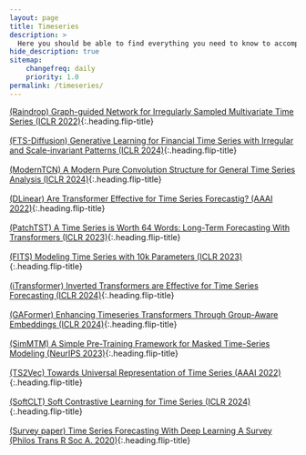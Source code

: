 ```yaml
---
layout: page
title: Timeseries
description: >
  Here you should be able to find everything you need to know to accomplish the most common tasks when blogging with Hydejack.
hide_description: true
sitemap:
    changefreq: daily
    priority: 1.0
permalink: /timeseries/
---
```


[(Raindrop) Graph-guided Network for Irregularly Sampled Multivariate Time Series (ICLR 2022)]{:.heading.flip-title} \
\
[(FTS-Diffusion) Generative Learning for Financial Time Series with Irregular and Scale-invariant Patterns (ICLR 2024)]{:.heading.flip-title} \
\
[(ModernTCN) A Modern Pure Convolution Structure for General Time Series Analysis (ICLR 2024)]{:.heading.flip-title} \
\
[(DLinear) Are Transformer Effective for Time Series Forecastig? (AAAI 2022)]{:.heading.flip-title} \
\
[(PatchTST) A Time Series is Worth 64 Words: Long-Term Forecasting With Transformers (ICLR 2023)]{:.heading.flip-title} \
\
[(FITS) Modeling Time Series with 10k Parameters (ICLR 2023)]{:.heading.flip-title} \
\
[(iTransformer) Inverted Transformers are Effective for Time Series Forecasting (ICLR 2024)]{:.heading.flip-title} \
\
[(GAFormer) Enhancing Timeseries Transformers Through Group-Aware Embeddings (ICLR 2024)]{:.heading.flip-title} \
\
[(SimMTM) A Simple Pre-Training Framework for Masked Time-Series Modeling (NeurIPS 2023)]{:.heading.flip-title} \
\
[(TS2Vec) Towards Universal Representation of Time Series (AAAI 2022)]{:.heading.flip-title} \
\
[(SoftCLT) Soft Contrastive Learning for Time Series (ICLR 2024)]{:.heading.flip-title} \
\
[(Survey paper) Time Series Forecasting With Deep Learning A Survey (Philos Trans R Soc A. 2020)]{:.heading.flip-title}


[(Raindrop) Graph-guided Network for Irregularly Sampled Multivariate Time Series (ICLR 2022)]: /timeseries/2024-02-09-Raindrop
[(FTS-Diffusion) Generative Learning for Financial Time Series with Irregular and Scale-invariant Patterns (ICLR 2024)]: /timeseries/2024-02-13-FTS-Diffusion
[(ModernTCN) A Modern Pure Convolution Structure for General Time Series Analysis (ICLR 2024)]: /timeseries/2024-02-14-ModernTCN
[(DLinear) Are Transformer Effective for Time Series Forecastig? (AAAI 2022)]: /timeseries/2024-02-16-DLinear
[(PatchTST) A Time Series is Worth 64 Words: Long-Term Forecasting With Transformers (ICLR 2023)]: /timeseries/2024-02-18-PatchTST
[(FITS) Modeling Time Series with 10k Parameters (ICLR 2023)]: /timeseries/2024-02-22-FITS
[(iTransformer) Inverted Transformers are Effective for Time Series Forecasting (ICLR 2024)]: /timeseries/2024-02-23-iTransformer
[(GAFormer) Enhancing Timeseries Transformers Through Group-Aware Embeddings (ICLR 2024)]: /timeseries/2024-03-01-GAFormer
[(SimMTM) A Simple Pre-Training Framework for Masked Time-Series Modeling (NeurIPS 2023)]: /timeseries/2024-03-06-SimMTM
[(TS2Vec) Towards Universal Representation of Time Series (AAAI 2022)]: /timeseries/2024-03-12-ts2vec
[(SoftCLT) Soft Contrastive Learning for Time Series (ICLR 2024)]: /timeseries/2024-03-13-softCLT
[(Survey paper) Time Series Forecasting With Deep Learning A Survey (Philos Trans R Soc A. 2020)]: /timeseries/2024-03-19-TSwDLsurvey